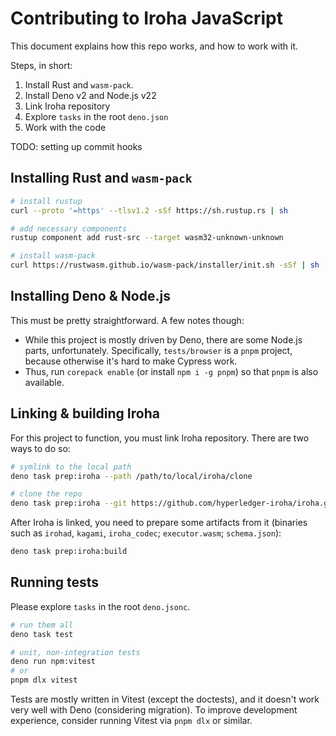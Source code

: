 # Contributing to Iroha JavaScript

This document explains how this repo works, and how to work with it.

Steps, in short:

1. Install Rust and `wasm-pack`.
2. Install Deno v2 and Node.js v22
3. Link Iroha repository
4. Explore `tasks` in the root `deno.json`
5. Work with the code

TODO: setting up commit hooks

## Installing Rust and `wasm-pack`

```sh
# install rustup
curl --proto '=https' --tlsv1.2 -sSf https://sh.rustup.rs | sh

# add necessary components
rustup component add rust-src --target wasm32-unknown-unknown

# install wasm-pack
curl https://rustwasm.github.io/wasm-pack/installer/init.sh -sSf | sh
```

## Installing Deno & Node.js

This must be pretty straightforward. A few notes though:

- While this project is mostly driven by Deno, there are some Node.js parts, unfortunately. Specifically,
  `tests/browser` is a `pnpm` project, because otherwise it's hard to make Cypress work.
- Thus, run `corepack enable` (or install `npm i -g pnpm`) so that `pnpm` is also available.

## Linking & building Iroha

For this project to function, you must link Iroha repository. There are two ways to do so:

```sh
# symlink to the local path
deno task prep:iroha --path /path/to/local/iroha/clone
```

```sh
# clone the repo
deno task prep:iroha --git https://github.com/hyperledger-iroha/iroha.git --git-rev v2.0.0-rc.1.0
```

After Iroha is linked, you need to prepare some artifacts from it (binaries such as `irohad`, `kagami`, `iroha_codec`;
`executor.wasm`; `schema.json`):

```sh
deno task prep:iroha:build
```

## Running tests

Please explore `tasks` in the root `deno.jsonc`.

```sh
# run them all
deno task test

# unit, non-integration tests
deno run npm:vitest
# or
pnpm dlx vitest
```

Tests are mostly written in Vitest (except the doctests), and it doesn't work very well with Deno (considering
migration). To improve development experience, consider running Vitest via `pnpm dlx` or similar.
